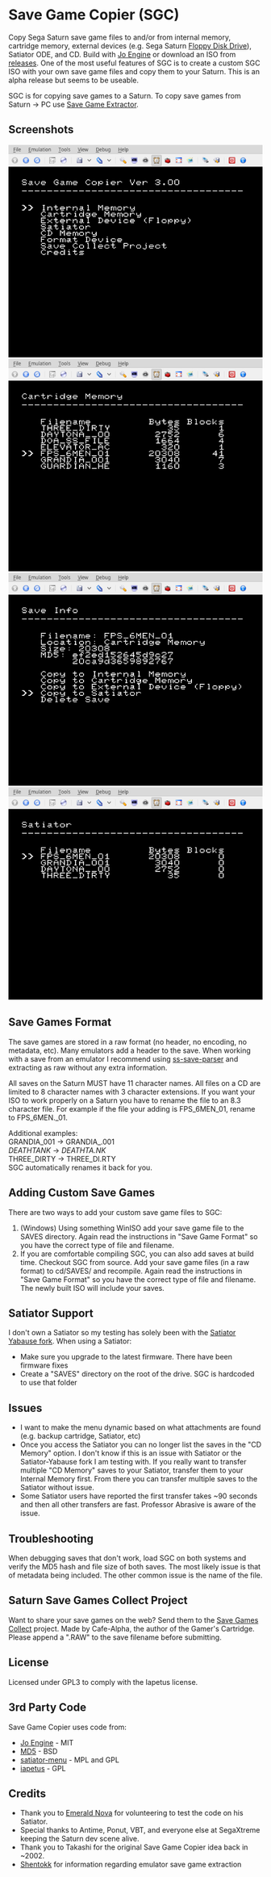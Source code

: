 # Save Game Copier (SGC)
Copy Sega Saturn save game files to and/or from internal memory, cartridge memory, external devices (e.g. Sega Saturn [Floppy Disk Drive](https://segaretro.org/Saturn_Floppy_Drive)), Satiator ODE, and CD. Build with [Jo Engine](https://github.com/johannes-fetz/joengine) or download an ISO from [releases](https://github.com/slinga-homebrew/Save-Game-Copier/releases). One of the most useful features of SGC is to create a custom SGC ISO with your own save game files and copy them to your Saturn. This is an alpha release but seems to be useable. 

SGC is for copying save games to a Saturn. To copy save games from Saturn -> PC use [Save Game Extractor](https://github.com/slinga-homebrew/Save-Game-Extractor).  

## Screenshots
![Main](screenshots/main.png)
![List Saves](screenshots/saves.png)
![Copy](screenshots/copy.png)
![Satiator](screenshots/satiator.png)

## Save Games Format
The save games are stored in a raw format (no header, no encoding, no metadata, etc). Many emulators add a header to the save. When working with a save from an emulator I recommend using [ss-save-parser](https://github.com/hitomi2500/ss-save-parser) and extracting as raw without any extra information. 

All saves on the Saturn MUST have 11 character names. All files on a CD are limited to 8 character names with 3 character extensions. If you want your ISO to work properly on a Saturn you have to rename the file to an 8.3 character file. For example if the file your adding is FPS_6MEN_01, rename to FPS_6MEN._01.

Additional examples:  
GRANDIA_001 -> GRANDIA_.001  
_DEATHTANK_ -> _DEATHTA.NK_  
THREE_DIRTY -> THREE_DI.RTY  
SGC automatically renames it back for you.

## Adding Custom Save Games
There are two ways to add your custom save game files to SGC:
1) (Windows) Using something WinISO add your save game file to the SAVES directory. Again read the instructions in "Save Game Format" so you have the correct type of file and filename. 
2) If you are comfortable compiling SGC, you can also add saves at build time. Checkout SGC from source. Add your save game files (in a raw format) to cd/SAVES/ and recompile. Again read the instructions in "Save Game Format" so you have the correct type of file and filename.  The newly built ISO will include your saves. 

## Satiator Support
I don't own a Satiator so my testing has solely been with the [Satiator Yabause fork](https://github.com/satiator/satiator-yabause). When using a Satiator:
* Make sure you upgrade to the latest firmware. There have been firmware fixes
* Create a "SAVES" directory on the root of the drive. SGC is hardcoded to use that folder

## Issues
* I want to make the menu dynamic based on what attachments are found (e.g. backup cartridge, Satiator, etc)
* Once you access the Satiator you can no longer list the saves in the "CD Memory" option. I don't know if this is an issue with Satiator or the Satiator-Yabause fork I am testing with. If you really want to transfer multiple "CD Memory" saves to your Satiator, transfer them to your Internal Memory first. From there you can transfer multiple saves to the Satiator without issue.
* Some Satiator users have reported the first transfer takes ~90 seconds and then all other transfers are fast. Professor Abrasive is aware of the issue. 

## Troubleshooting
When debugging saves that don't work, load SGC on both systems and verify the MD5 hash and file size of both saves. The most likely issue is that of metadata being included. The other common issue is the name of the file. 

## Saturn Save Games Collect Project
Want to share your save games on the web? Send them to the [Save Games Collect](https://ppcenter.webou.net/pskai/savedata/) project. Made by Cafe-Alpha, the author of the Gamer's Cartridge. Please append a ".RAW" to the save filename before submitting. 

## License
Licensed under GPL3 to comply with the Iapetus license. 

## 3rd Party Code
Save Game Copier uses code from:
* [Jo Engine](https://github.com/johannes-fetz/joengine) - MIT
* [MD5](http://openwall.info/wiki/people/solar/software/public-domain-source-code/md5) - BSD
* [satiator-menu](https://github.com/satiator/satiator-menu) - MPL and GPL
* [iapetus](https://github.com/cyberwarriorx/iapetus) - GPL

## Credits
* Thank you to [Emerald Nova](https://github.com/EmeraldNova) for volunteering to test the code on his Satiator. 
* Special thanks to Antime, Ponut, VBT, and everyone else at SegaXtreme keeping the Saturn dev scene alive. 
* Thank you to Takashi for the original Save Game Copier idea back in ~2002. 
* [Shentokk](https://github.com/Shentokk) for information regarding emulator save game extraction

